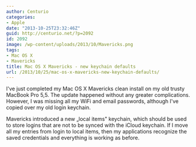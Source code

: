 ```yaml
---
author: Centurio
categories:
- Apple
date: "2013-10-25T23:32:46Z"
guid: http://centurio.net/?p=2092
id: 2092
image: /wp-content/uploads/2013/10/Mavericks.png
tags:
- Mac OS X
- Mavericks
title: Mac OS X Mavericks - new keychain defaults
url: /2013/10/25/mac-os-x-mavericks-new-keychain-defaults/
---
```

I've just completed my Mac OS X Mavericks clean install on my old trusty MacBook Pro 5,5. The update happened without any greater complications. However, I was missing all my WiFi and email passwords, although I've copied over my old login keychain.

Mavericks introduced a new &#8222;local items" keychain, which should be used to store logins that are not to be synced with the iCloud keychain. If I move all my entries from login to local items, then my applications recognize the saved credentials and everything is working as before.